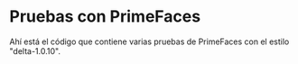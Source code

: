 # Pruebas con PrimeFaces

Ahí está el código que contiene varias pruebas de PrimeFaces con el estilo "delta-1.0.10".

